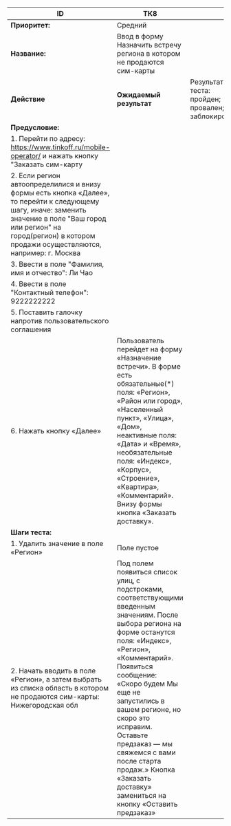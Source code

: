 |    ID                                                                                                                                                                                                                                             |    ТК8                                                                                                                                                                                                                                                                                                                                                                                                                           |                                                                  |
|---------------------------------------------------------------------------------------------------------------------------------------------------------------------------------------------------------------------------------------------------|----------------------------------------------------------------------------------------------------------------------------------------------------------------------------------------------------------------------------------------------------------------------------------------------------------------------------------------------------------------------------------------------------------------------------------|------------------------------------------------------------------|
|    **Приоритет:**                                                                                                                                                                                                                                     |    Средний                                                                                                                                                                                                                                                                                                                                                                                                                       |                                                                  |
|    **Название:**                                                                                                                                                                                                                                      |    Ввод в форму Назначить   встречу региона в котором не продаются сим-карты                                                                                                                                                                                                                                                                                                                                                     |                                                                  |
|    **Действие**                                                                                                                                                                                                                                       |    **Ожидаемый результат**                                                                                                                                                                                                                                                                                                                                                                                                           |    Результат теста:   пройден;      провален;   заблокирован;    |
|    **Предусловие:**                                                                                                                                                                                                                                   |                                                                                                                                                                                                                                                                                                                                                                                                                                  |                                                                  |
|      1.   Перейти по адресу: https://www.tinkoff.ru/mobile-operator/        и нажать кнопку "Заказать сим-карту                                                                                                                                      |                                                                                                                                                                                                                                                                                                                                                                                                                                  |                                                                  |
|    2.        Если регион   автоопределилися и внизу формы есть кнопка «Далее», то перейти к следующему   шагу, иначе: заменить значение в поле "Ваш город или регион" на город(регион)   в котором продажи осуществляются, например: г. Москва    |                                                                                                                                                                                                                                                                                                                                                                                                                                  |                                                                  |
|    3.        Ввести в   поле "Фамилия, имя и отчество":        Ли Чао                                                                                                                                                                             |                                                                                                                                                                                                                                                                                                                                                                                                                                  |                                                                  |
|      4.  Ввести в поле "Контактный телефон":     9222222222                                                                                                                                                                                         |                                                                                                                                                                                                                                                                                                                                                                                                                                  |                                                                  |
|      5.  Поставить галочку напротив пользовательского соглашения                                                                                                                                                                                    |                                                                                                                                                                                                                                                                                                                                                                                                                                  |                                                                  |
|      6.  Нажать кнопку «Далее»                                                                                                                                                                                                                      |    Пользователь перейдет   на форму «Назначение встречи». В форме есть обязательные(*) поля: «Регион»,   «Район или город», «Населенный пункт», «Улица», «Дом», неактивные поля:   «Дата» и «Время», необязательные поля: «Индекс», «Корпус», «Строение»,   «Квартира», «Комментарий». Внизу формы кнопка «Заказать доставку».                                                                                                   |                                                                  |
|    **Шаги   теста:**                                                                                                                                                                                                                                  |                                                                                                                                                                                                                                                                                                                                                                                                                                  |                                                                  |
|        1. Удалить значение        в поле «Регион»                                                                                                                                                                                                    |    Поле пустое                                                                                                                                                                                                                                                                                                                                                                                                                   |                                                                  |
|      2.  Начать вводить        в поле «Регион», а затем выбрать из списка область в котором не        продаются сим-карты:      Нижегородская обл                                                                                                   |    Под полем появиться список улиц, с подстроками,   соответствующими введенным значениям.    После выбора региона на форме останутся поля: «Индекс»,   «Регион», «Комментарий». Появиться сообщение:   «Скоро будем   Мы еще не запустились в вашем регионе, но скоро   это исправим. Оставьте предзаказ — мы свяжемся с вами после старта продаж.»   Кнопка «Заказать доставку» замениться на кнопку «Оставить   предзаказ»    |                                                                  |
